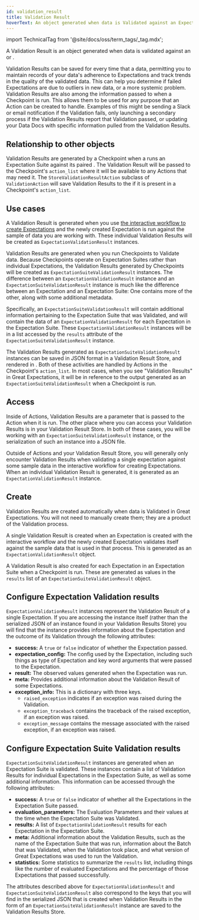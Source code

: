 ```yaml
---
id: validation_result
title: Validation Result
hoverText: An object generated when data is Validated against an Expectation or Expectation Suite.
---
```


import TechnicalTag from '@site/docs/oss/term_tags/_tag.mdx';

A Validation Result is an object generated when data is validated against an <TechnicalTag relative="../" tag="expectation" text="Expectation" /> or <TechnicalTag relative="../" tag="expectation_suite" text="Expectation Suite" />.

Validation Results can be saved for every time that a <TechnicalTag relative="../" tag="checkpoint" text="Checkpoint" /> <TechnicalTag relative="../" tag="validation" text="Validates" /> data, permitting you to maintain records of your data's adherence to Expectations and track trends in the quality of the validated data. This can help you determine if failed Expectations are due to outliers in new data, or a more systemic problem. Validation Results are also among the information passed to <TechnicalTag relative="../" tag="action" text="Actions" /> when a Checkpoint is run.  This allows them to be used for any purpose that an Action can be created to handle. Examples of this might be sending a Slack or email notification if the Validation fails, only launching a secondary process if the Validation Results report that Validation passed, or updating your Data Docs with specific information pulled from the Validation Results.

## Relationship to other objects

Validation Results are generated by a Checkpoint when a <TechnicalTag relative="../" tag="validator" text="Validator" /> runs an Expectation Suite against its paired <TechnicalTag relative="../" tag="batch_request" text="Batch Request" />.  The Validation Result will be passed to the Checkpoint's `action_list` where it will be available to any Actions that may need it.  The `StoreValidationResultAction` subclass of `ValidationAction` will save Validation Results to the <TechnicalTag relative="../" tag="validation_result_store" text="Validation Result Store" /> if it is present in a Checkpoint's `action_list`.

## Use cases

A Validation Result is generated when you use [the interactive workflow to create Expectations](../guides/expectations/how_to_create_and_edit_expectations_with_instant_feedback_from_a_sample_batch_of_data.md) and the newly created Expectation is run against the sample <TechnicalTag relative="../" tag="batch" text="Batch" /> of data you are working with.  These individual Validation Results will be created as `ExpectationValidationResult` instances.

Validation Results are generated when you run Checkpoints to Validate data.  Because Checkpoints operate on Expectation Suites rather than individual Expectations, the Validation Results generated by Checkpoints will be created as `ExpectationSuiteValidationResult` instances. The difference between an `ExpectationValidationResult` instance and an `ExpectationSuiteValidationResult` instance is much like the difference between an Expectation and an Expectation Suite: One contains more of the other, along with some additional metadata.

Specifically, an `ExpectationSuiteValidationResult` will contain additional information pertaining to the Expectation Suite that was Validated, and will contain the data of an `ExpectationValidationResult` for each Expectation in the Expectation Suite.  These `ExpectationValidationResult` instances will be in a list accessed by the `results` attribute of the `ExpectationSuiteValidationResult` instance.

The Validation Results generated as `ExpectationSuiteValidationResult` instances can be saved in JSON format in a Validation Result Store, and rendered in <TechnicalTag relative="../" tag="data_docs" text="Data Docs" />.  Both of these activities are handled by Actions in the Checkpoint's `action_list`.  In most cases, when you see "Validation Results" in Great Expectations, it will be in reference to the output generated as an `ExpectationSuiteValidationResult` when a Checkpoint is run.

## Access

Inside of Actions, Validation Results are a parameter that is passed to the Action when it is run.  The other place where you can access your Validation Results is in your Validation Result Store.  In both of these cases, you will be working with an `ExpectationSuiteValidationResult` instance, or the serialization of such an instance into a JSON file.

Outside of Actions and your Validation Result Store, you will generally only encounter Validation Results when validating a single expectation against some sample data in the interactive workflow for creating Expectations.  When an individual Validation Result is generated, it is generated as an `ExpectationValidationResult` instance.

## Create

Validation Results are created automatically when data is Validated in Great Expectations.  You will not need to manually create them; they are a product of the Validation process.

A single Validation Result is created when an Expectation is created with the interactive workflow and the newly created Expectation validates itself against the sample data that is used in that process.  This is generated as an `ExpectationValidationResult` object.

A Validation Result is also created for each Expectation in an Expectation Suite when a Checkpoint is run.  These are generated as values in the `results` list of an `ExpectationSuiteValidationResult` object.

## Configure Expectation Validation results

`ExpectationValidationResult` instances represent the Validation Result of a single Expectation.  If you are accessing the instance itself (rather than the serialized JSON of an instance found in your Validation Results Store) you will find that the instance provides information about the Expectation and the outcome of its Validation through the following attributes:

- **success:** A `true` or `false` indicator of whether the Expectation passed.
- **expectation_config:** The config used by the Expectation, including such things as type of Expectation and key word arguments that were passed to the Expectation.
- **result:** The observed values generated when the Expectation was run.
- **meta:** Provides additional information about the Validation Result of some Expectations.
- **exception_info:** This is a dictionary with three keys. 
  - `raised_exception` indicates if an exception was raised during the Validation. 
  - `exception_traceback` contains the traceback of the raised exception, if an exception was raised.
  - `exception_message` contains the message associated with the raised exception, if an exception was raised.

## Configure Expectation Suite Validation results

`ExpectationSuiteValidationResult` instances are generated when an Expectation Suite is validated.  These instances contain a list of Validation Results for individual Expectations in the Expectation Suite, as well as some additional information.  This information can be accessed through the following attributes:

- **success:** A `true` or `false` indicator of whether all the Expectations in the Expectation Suite passed.
- **evaluation_parameters:** The Evaluation Parameters and their values at the time when the Expectation Suite was Validated.
- **results:** A list of `ExpectationValidationResult` results for each Expectation in the Expectation Suite.
- **meta:** Additional information about the Validation Results, such as the name of the Expectation Suite that was run, information about the Batch that was Validated, when the Validation took place, and what version of Great Expectations was used to run the Validation.
- **statistics:** Some statistics to summarize the `results` list, including things like the number of evaluated Expectations and the percentage of those Expectations that passed successfully.

The attributes described above for `ExpectationValidationResult` and `ExpectationSuiteValidationResult` also correspond to the keys that you will find in the serialized JSON that is created when Validation Results in the form of an `ExpectationSuiteValidationResult` instance are saved to the Validation Results Store.